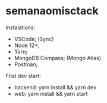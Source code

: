# semanaomisctack

Instalations:
- VSCode; (Sync)
- Node 12+;
- Yarn;
- MongoDB Compass; (Mongo Atlas)
- Postman;

Frist dev start:
- backend: yarn install && yarn dev
- web: yarn install && yarn start